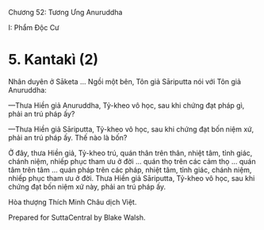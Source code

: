  

Chương 52: Tương Ưng Anuruddha

I: Phẩm Ðộc Cư

# 5\. Kantakì (2)

Nhân duyên ở Sāketa … Ngồi một bên, Tôn giả Sāriputta nói với Tôn giả Anuruddha:

—Thưa Hiền giả Anuruddha, Tỷ-kheo vô học, sau khi chứng đạt pháp gì, phải an trú pháp ấy?

—Thưa Hiền giả Sāriputta, Tỷ-kheo vô học, sau khi chứng đạt bốn niệm xứ, phải an trú pháp ấy. Thế nào là bốn?

Ở đây, thưa Hiền giả, Tỷ-kheo trú, quán thân trên thân, nhiệt tâm, tỉnh giác, chánh niệm, nhiếp phục tham ưu ở đời … quán thọ trên các cảm thọ … quán tâm trên tâm … quán pháp trên các pháp, nhiệt tâm, tỉnh giác, chánh niệm, nhiếp phục tham ưu ở đời. Thưa Hiền giả Sāriputta, Tỷ-kheo vô học, sau khi chứng đạt bốn niệm xứ này, phải an trú pháp ấy.

Hòa thượng Thích Minh Châu dịch Việt.

Prepared for SuttaCentral by Blake Walsh.
